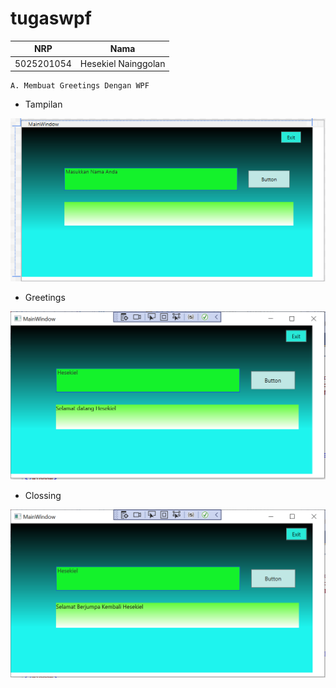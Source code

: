 # tugaswpf

NRP  | Nama
------------------- | --------------
5025201054 | Hesekiel Nainggolan

```
A. Membuat Greetings Dengan WPF
```
* Tampilan
<img src="img/tampilan.PNG" alt="Tampilan Awal">

* Greetings
<img src="img/fungsibutton.PNG" alt="Tampilan Greetings">

* Clossing
<img src="img/fungsiexit.PNG" alt="Tampilan Clossing">
